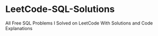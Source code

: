 # LeetCode-SQL-Solutions
All Free SQL Problems I Solved on LeetCode With Solutions and Code Explanations
